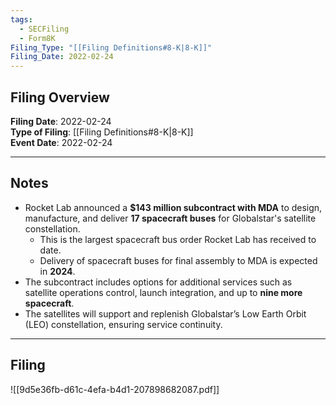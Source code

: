 ```yaml
---
tags:
  - SECFiling
  - Form8K
Filing_Type: "[[Filing Definitions#8-K|8-K]]"
Filing_Date: 2022-02-24
---
```

## Filing Overview

**Filing Date**: 2022-02-24  
**Type of Filing**: [[Filing Definitions#8-K|8-K]]  
**Event Date**: 2022-02-24  

---
## Notes

- Rocket Lab announced a **$143 million subcontract with MDA** to design, manufacture, and deliver **17 spacecraft buses** for Globalstar's satellite constellation.  
  - This is the largest spacecraft bus order Rocket Lab has received to date.
  - Delivery of spacecraft buses for final assembly to MDA is expected in **2024**.  
- The subcontract includes options for additional services such as satellite operations control, launch integration, and up to **nine more spacecraft**.
- The satellites will support and replenish Globalstar’s Low Earth Orbit (LEO) constellation, ensuring service continuity.

---
## Filing

![[9d5e36fb-d61c-4efa-b4d1-207898682087.pdf]]
